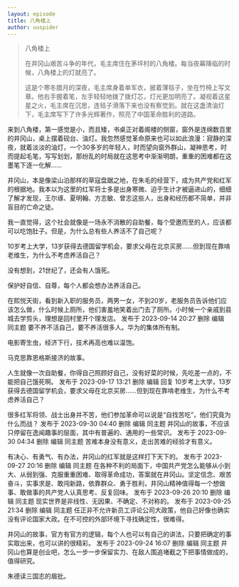 ```yaml
---
layout: episode
title: 八角楼上
author: uuspider
---
```

>八角楼上
>
>在井冈山艰苦斗争的年代，毛主席住在茅坪村的八角楼。每当夜幕降临的时候，八角楼上的灯就亮了。
>
>这是个寒冬腊月的深夜，毛主席身着单军衣，披着薄毯子，坐在竹椅上写文章。他右手握着笔，左手轻轻地拨了拨灯芯，灯光更加明亮了。凝视着这星星之火，毛主席在沉思，连毯子滑落下来也没有察觉到。就在这盏清油灯下，毛主席写下了许多光辉著作，照亮了中国革命胜利的道路。

来到八角楼，第一感觉是小，而且矮，书桌正对着阁楼的侧窗，窗外是连绵数百里的井冈山，桌上摆着砚台、油灯。我忽然感觉革命原来也可以如此浪漫：寂静的深夜，就着淡淡的油灯，一个30多岁的年轻人，时而望向窗外群山，凝神思考，时而提起毛笔，写写划划，那纷乱的时局就在这思考中渐渐明朗，重重的困难都在这墨笔下逐一化解……

井冈山，本是像梁山泊那样的草寇盘踞之地，在朱毛的经营下，成为共产党和红军的根据地。我本以为这里的红军将士多是出身寒微、迫于生计才被逼进山的，细细了解才发现，王尔琢、夏明翰、方志敏、曾志这些人，出身和经历都不简单，并非盲目的亡命之徒。

我一直觉得，这个社会就像是一场永不消散的自助餐，每个受邀而至的人，应该都可以吃饱肚子。但是，为什么总有些人养活不了自己呢？

10岁考上大学，13岁获得去德国留学机会，要求父母在北京买房……但到现在靠啃老维生，为什么不考虑养活自己？

没有想到，21世纪了，还会有人饿死。

保护好自信、自尊，每个人都会想办法养活自己。

在熙悦天街，看到新入职的服务员，两男一女，不到20岁，老服务员告诉他们应该怎么做，什么时候上厕所，他们害羞地笑着出门去了厕所。小时候一个亲戚到县城去学剪头，理想是回村里开个理发店。
发布于 2023-09-14 20:27 删除 编辑 同主题
要不养不活自己，要不养活很多人。华为的集体所有制。

电影寄生虫，经济下行，技术再高也难以温饱。

马克思靠恩格斯接济的故事。

人生就像一次自助餐，你得自己照顾好自己，没有好菜的时候，先吃差一点的，不能把自己饿死啊。
发布于 2023-09-17 13:21 删除 编辑 回复
10岁考上大学，13岁获得去德国留学机会，要求父母在北京买房……但到现在靠啃老维生，为什么不考虑养活自己？

很多红军将领、战士出身并不苦，他们参加革命可以说是“自找苦吃”，他们究竟为什么而战？
发布于 2023-09-30 04:40 删除 编辑 同主题
井冈山的故事，不应该只停留在逸闻趣事的层面，其中有普遍的、通用的一些常识。
发布于 2023-09-30 04:34 删除 编辑 同主题
苦难本身没有意义，走出苦难的经验才有意义。

有决心、有勇气、有办法，井冈山的红军就是这样打下天下的。
发布于 2023-09-27 20:16 删除 编辑 同主题
在各种不利的局面下，中国共产党怎么能够从小到大、从弱到强、克服重重困难、取得革命成功，答案就在井冈山。坚定信念、艰苦奋斗，实事求是、敢闯新路，依靠群众、勇于胜利，井冈山精神值得每一个想做事、敢做事的共产党人认真思考、反复回味。
发布于 2023-09-26 20:10 删除 编辑 同主题
现实世界是非线性、无因果、不确定、不对称的。
发布于 2023-09-25 21:34 删除 编辑 同主题
任正非不允许新员工评论公司大政策，他自己好像也确实没有评论国家大政。在不可控的外部环境下寻找确定性，很难得。

井冈山的故事，官方有官方的逻辑，每个人也可以有自己的讲法，只要把确定的事实取出来，也可以讲的很精彩。
发布于 2023-09-24 16:07 删除 编辑 同主题
井冈山也算是创业吧，怎么一步一步保留实力、在敌人围追堵截之下把事情做成的，值得研究。

朱德读三国志的眉批。
